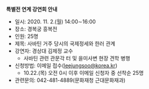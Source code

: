 **특별전 연계 강연회 안내**
- 일시: 2020. 11. 2.(월) 14:00∼16:00
- 장소: 경복궁 흥복전
- 인원: 25명
- 제목: 사바틴 거주 당시의 국제정세와 한러 관계
- 강연자: 경상대 김제정 교수
  * 사바틴 관련 관문각 터 및 을미사변 현장 견학 병행
- 신청방법: 이메일 접수(leejungsoo@korea.kr)
  * 10.22.(목) 오전 0시 이후 이메일 신청자 중 선착순 25명
- 관련문의: 042-481-4889(문화재청 근대문화재과)